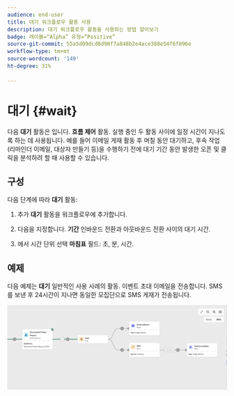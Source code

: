 ```yaml
---
audience: end-user
title: 대기 워크플로우 활동 사용
description: 대기 워크플로우 활동을 사용하는 방법 알아보기
badge: 레이블=“Alpha” 유형=“Positive”
source-git-commit: 55a5d09dcd8d98f7a848b2e4ace388e54f6f896e
workflow-type: tm+mt
source-wordcount: '149'
ht-degree: 31%

---
```



# 대기 {#wait}

다음 **대기** 활동은 입니다. **흐름 제어** 활동. 실행 중인 두 활동 사이에 일정 시간이 지나도록 하는 데 사용됩니다. 예를 들어 이메일 게재 활동 후 며칠 동안 대기하고, 후속 작업(리마인더 이메일, 대상자 만들기 등)을 수행하기 전에 대기 기간 동안 발생한 오픈 및 클릭을 분석하려 할 때 사용할 수 있습니다.

## 구성

다음 단계에 따라 **대기** 활동:

1. 추가 **대기** 활동을 워크플로우에 추가합니다.

1. 다음을 지정합니다. **기간** 인바운드 전환과 아웃바운드 전환 사이의 대기 시간.

1. 에서 시간 단위 선택 **마침표** 필드: 초, 분, 시간.

## 예제

다음 예제는 **대기** 일반적인 사용 사례의 활동. 이벤트 초대 이메일을 전송합니다. SMS를 보낸 후 24시간이 지나면 동일한 모집단으로 SMS 게재가 전송됩니다.

![](../assets/workflow-wait-example.png)
